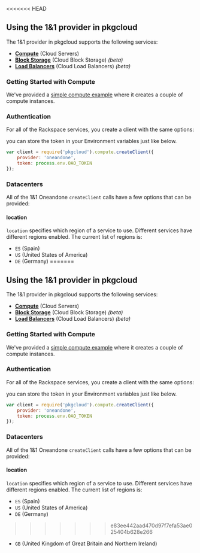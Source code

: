 <<<<<<< HEAD
## Using the 1&1 provider in pkgcloud

The 1&1 provider in pkgcloud supports the following services:

* [**Compute**](compute.md) (Cloud Servers)
* [**Block Storage**](blockstorage.md) (Cloud Block Storage) *(beta)*
* [**Load Balancers**](loadbalancer.md) (Cloud Load Balancers) *(beta)*

### Getting Started with Compute

We've provided a [simple compute example](getting-started-compute.md) where it creates a couple of compute instances.

### Authentication

For all of the Rackspace services, you create a client with the same options:

you can store the token in your Environment variables just like below.

```Javascript
var client = require('pkgcloud').compute.createClient({
    provider: 'oneandone',
    token: process.env.OAO_TOKEN
});
```


### Datacenters

All of the 1&1 Oneandone `createClient` calls have a few options that can be provided:

#### location

`location` specifies which region of a service to use. Different services have different regions enabled. The current list of regions is:

- `ES` (Spain)
- `US` (United States of America)
- `DE` (Germany)
=======
## Using the 1&1 provider in pkgcloud

The 1&1 provider in pkgcloud supports the following services:

* [**Compute**](compute.md) (Cloud Servers)
* [**Block Storage**](blockstorage.md) (Cloud Block Storage) *(beta)*
* [**Load Balancers**](loadbalancer.md) (Cloud Load Balancers) *(beta)*

### Getting Started with Compute

We've provided a [simple compute example](getting-started-compute.md) where it creates a couple of compute instances.

### Authentication

For all of the Rackspace services, you create a client with the same options:

you can store the token in your Environment variables just like below.

```Javascript
var client = require('pkgcloud').compute.createClient({
    provider: 'oneandone',
    token: process.env.OAO_TOKEN
});
```


### Datacenters

All of the 1&1 Oneandone `createClient` calls have a few options that can be provided:

#### location

`location` specifies which region of a service to use. Different services have different regions enabled. The current list of regions is:

- `ES` (Spain)
- `US` (United States of America)
- `DE` (Germany)
>>>>>>> e83ee442aad470d97f7efa53ae025404b628e266
- `GB` (United Kingdom of Great Britain and Northern Ireland)